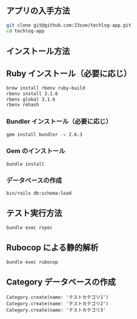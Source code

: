 ## アプリの入手方法

```bash
git clone git@github.com:23soe/techlog-app.git
cd techlog-app
```

## インストール方法

## Ruby インストール（必要に応じ）
```bash
brew install rbenv ruby-build
rbenv install 3.1.6
rbenv global 3.1.6
rbenv rehash
```

### Bundler インストール（必要に応じ）

```bash
gem install bundler -v 2.6.3
```

### Gem のインストール

```
bundle install
```

### データベースの作成

```
bin/rails db:schema:load
```

## テスト実行方法

```
bundle exec rspec
```

## Rubocop による静的解析

```
bundle exec rubocop
```

## Category データベースの作成
```
Category.create(name: 'テストカテゴリ1')
Category.create(name: 'テストカテゴリ2')
Category.create(name: 'テストカテゴリ3'

```